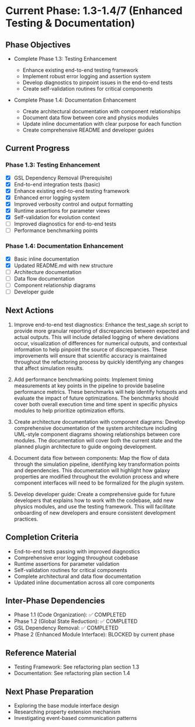 <!-- Purpose: Current project phase context -->
<!-- Update Rules:
- 500-word limit! 
- Include: 
  • Phase objectives
  • Current progress as a checklist (keep short)
  • Next actions (more detail - 2-3 sentences)
  • Completion criteria 
  • Inter-phase dependencies
- At major phase completion archive as phase-[X].md and refresh for next phase
-->

# Current Phase: 1.3-1.4/7 (Enhanced Testing & Documentation)

## Phase Objectives
- Complete Phase 1.3: Testing Enhancement
  - Enhance existing end-to-end testing framework
  - Implement robust error logging and assertion system
  - Develop diagnostics to pinpoint issues in the end-to-end tests
  - Create self-validation routines for critical components

- Complete Phase 1.4: Documentation Enhancement
  - Create architectural documentation with component relationships
  - Document data flow between core and physics modules
  - Update inline documentation with clear purpose for each function
  - Create comprehensive README and developer guides

## Current Progress

### Phase 1.3: Testing Enhancement
- [x] GSL Dependency Removal (Prerequisite)
- [x] End-to-end integration tests (basic)
- [x] Enhance existing end-to-end testing framework
- [x] Enhanced error logging system
- [x] Improved verbosity control and output formatting
- [x] Runtime assertions for parameter views
- [x] Self-validation for evolution context
- [ ] Improved diagnostics for end-to-end tests
- [ ] Performance benchmarking points

### Phase 1.4: Documentation Enhancement
- [x] Basic inline documentation
- [x] Updated README.md with new structure
- [ ] Architecture documentation
- [ ] Data flow documentation
- [ ] Component relationship diagrams
- [ ] Developer guide

## Next Actions
1. Improve end-to-end test diagnostics: Enhance the test_sage.sh script to provide more granular reporting of discrepancies between expected and actual outputs. This will include detailed logging of where deviations occur, visualization of differences for numerical outputs, and contextual information to help pinpoint the source of discrepancies. These improvements will ensure that scientific accuracy is maintained throughout the refactoring process by quickly identifying any changes that affect simulation results.

2. Add performance benchmarking points: Implement timing measurements at key points in the pipeline to provide baseline performance metrics. These benchmarks will help identify hotspots and evaluate the impact of future optimizations. The benchmarks should cover both overall execution time and time spent in specific physics modules to help prioritize optimization efforts.

3. Create architecture documentation with component diagrams: Develop comprehensive documentation of the system architecture including UML-style component diagrams showing relationships between core modules. The documentation will cover both the current state and the planned plugin architecture to guide ongoing development.

4. Document data flow between components: Map the flow of data through the simulation pipeline, identifying key transformation points and dependencies. This documentation will highlight how galaxy properties are modified throughout the evolution process and where component interfaces will need to be formalized for the plugin system.

5. Develop developer guide: Create a comprehensive guide for future developers that explains how to work with the codebase, add new physics modules, and use the testing framework. This will facilitate onboarding of new developers and ensure consistent development practices.

## Completion Criteria
- End-to-end tests passing with improved diagnostics
- Comprehensive error logging throughout codebase
- Runtime assertions for parameter validation
- Self-validation routines for critical components
- Complete architectural and data flow documentation
- Updated inline documentation across all core components

## Inter-Phase Dependencies
- Phase 1.1 (Code Organization): ✅ COMPLETED
- Phase 1.2 (Global State Reduction): ✅ COMPLETED
- GSL Dependency Removal: ✅ COMPLETED
- Phase 2 (Enhanced Module Interface): BLOCKED by current phase

## Reference Material
- Testing Framework: See refactoring plan section 1.3
- Documentation: See refactoring plan section 1.4

## Next Phase Preparation
- Exploring the base module interface design
- Researching property extension mechanism
- Investigating event-based communication patterns

